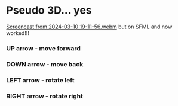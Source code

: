 # Pseudo 3D... yes 
[Screencast from 2024-03-10 19-11-56.webm](https://github.com/mypzik3D/pseudo3D/assets/149926497/90243d8d-8d27-410d-9121-20dc67beb5c2) 
but on SFML and now worked!!! 
### UP arrow    - move forward 
### DOWN arrow  - move back 
### LEFT arrow  - rotate left 
### RIGHT arrow - rotate right 
